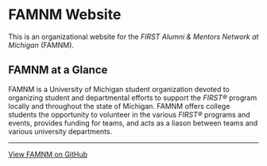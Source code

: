 # FAMNM Website

This is an organizational website for the _FIRST Alumni & Mentors Network at Michigan_ (FAMNM).


## FAMNM at a Glance
FAMNM is a University of Michigan student organization devoted to organizing student and departmental efforts to support the _FIRST®_ program locally and throughout the state of Michigan. FAMNM offers college students the opportunity to volunteer in the various _FIRST®_ programs and events, provides funding for teams, and acts as a liason between teams and various university departments.

---

[View FAMNM on GitHub](https://github.com/FAMNM)
